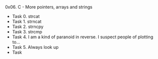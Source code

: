 0x06. C - More pointers, arrays and strings
- Task 0. strcat
- Task 1. strncat
- Task 2. strncpy
- Task 3. strcmp
- Task 4. I am a kind of paranoid in reverse. I suspect people of plotting to...
- Task 5. Always look up
- Task 